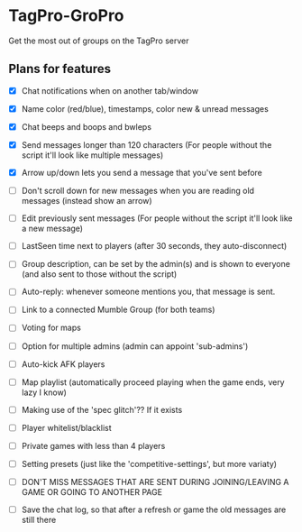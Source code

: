 # TagPro-GroPro
Get the most out of groups on the TagPro server

## Plans for features
- [x] Chat notifications when on another tab/window
- [x] Name color (red/blue), timestamps, color new & unread messages
- [x] Chat beeps and boops and bwleps
- [x] Send messages longer than 120 characters (For people without the script it'll look like multiple messages)
- [x] Arrow up/down lets you send a message that you've sent before
- [ ] Don't scroll down for new messages when you are reading old messages (instead show an arrow)
- [ ] Edit previously sent messages (For people without the script it'll look like a new message)
- [ ] LastSeen time next to players (after 30 seconds, they auto-disconnect)
- [ ] Group description, can be set by the admin(s) and is shown to everyone (and also sent to those without the script)
- [ ] Auto-reply: whenever someone mentions you, that message is sent.
- [ ] Link to a connected Mumble Group (for both teams)
- [ ] Voting for maps
- [ ] Option for multiple admins (admin can appoint 'sub-admins')
- [ ] Auto-kick AFK players
- [ ] Map playlist (automatically proceed playing when the game ends, very lazy I know)
- [ ] Making use of the 'spec glitch'?? If it exists
- [ ] Player whitelist/blacklist
- [ ] Private games with less than 4 players
- [ ] Setting presets (just like the 'competitive-settings', but more variaty)
- [ ] DON'T MISS MESSAGES THAT ARE SENT DURING JOINING/LEAVING A GAME OR GOING TO ANOTHER PAGE
- [ ] Save the chat log, so that after a refresh or game the old messages are still there

